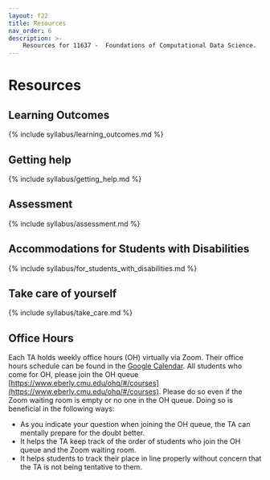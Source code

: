```yaml
---
layout: f22
title: Resources
nav_order: 6
description: >-
    Resources for 11637 -  Foundations of Computational Data Science.
---
```


# Resources

## Learning Outcomes

{% include syllabus/learning_outcomes.md %}

## Getting help

{% include syllabus/getting_help.md %}

## Assessment

{% include syllabus/assessment.md %}

## Accommodations for Students with Disabilities

{% include syllabus/for_students_with_disabilities.md %}

## Take care of yourself

{% include syllabus/take_care.md %}

## Office Hours

Each TA holds weekly office hours (OH) virtually via Zoom. Their office hours schedule can be found in the [Google Calendar](https://calendar.google.com/calendar/embed?src=c_44316fe6c0ba5b77d642da698381886b6092cfb10f9535c89b6af1f1e21b94ea%40group.calendar.google.com&ctz=America%2FNew_York). All students who come for OH, please join the OH queue [https://www.eberly.cmu.edu/ohq/#/courses](https://www.eberly.cmu.edu/ohq/#/courses). Please do so even if the Zoom waiting room is empty or no one in the OH queue. Doing so is beneficial in the following ways:
- As you indicate your question when joining the OH queue, the TA can mentally prepare for the doubt better.
- It helps the TA keep track of the order of students who join the OH queue and the Zoom waiting room.
- It helps students to track their place in line properly without concern that the TA is not being tentative to them.

